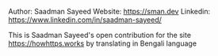 Author: Saadman Sayeed
Website: https://sman.dev 
Linkedin: https://www.linkedin.com/in/saadman-sayeed/

This is Saadman Sayeed's open contribution for the site https://howhttps.works by translating in Bengali language 
